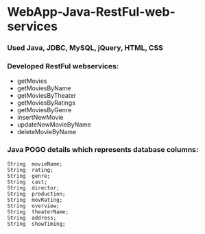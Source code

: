 # WebApp-Java-RestFul-web-services

  ### Used Java, JDBC, MySQL, jQuery, HTML, CSS
  ### Developed RestFul webservices: 

  * getMovies
  * getMoviesByName
  * getMoviesByTheater
  * getMoviesByRatings
  * getMoviesByGenre
  * insertNewMovie
  * updateNewMovieByName
  * deleteMovieByName
  
  
  
  ### Java POGO details which represents database columns:
    String  movieName;
    String  rating;
    String  genre;
    String  cast;
    String  director;
    String  production;
    String  movRating;
    String  overview;
    String  theaterName;
    String  address;
    String  showTiming;
